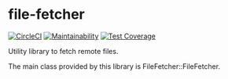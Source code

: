 # file-fetcher

[![CircleCI](https://circleci.com/gh/GetDKAN/file-fetcher.svg?style=svg)](https://circleci.com/gh/GetDKAN/file-fetcher)
[![Maintainability](https://api.codeclimate.com/v1/badges/9271381959f9ae2d2c46/maintainability)](https://codeclimate.com/github/GetDKAN/file-fetcher/maintainability)
[![Test Coverage](https://api.codeclimate.com/v1/badges/9271381959f9ae2d2c46/test_coverage)](https://codeclimate.com/github/GetDKAN/file-fetcher/test_coverage)

Utility library to fetch remote files.

The main class provided by this library is FileFetcher::FileFetcher.
